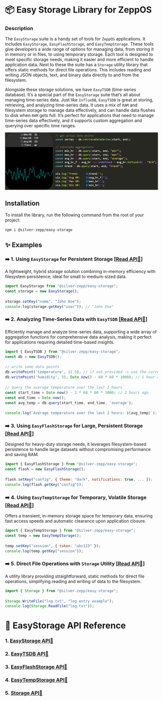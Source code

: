 # 📦 Easy Storage Library for ZeppOS

### Description
The `EasyStorage` suite is a handy set of tools for `ZeppOS` applications. It includes `EasyStorage`, `EasyFlashStorage`, and `EasyTempStorage`. These tools give developers a wide range of options for managing data, from storing it in memory or in files, to using temporary storage. Each tool is designed to meet specific storage needs, making it easier and more efficient to handle application data. Next to these the suite has a `Storage` utility library that offers static methods for direct file operations. This includes reading and writing JSON objects, text, and binary data directly to and from the filesystem.

Alongside these storage solutions, we have `EasyTSDB` (time-series database). It’s a special part of the `EasyStorage` suite that’s all about managing time-series data. Just like `InfluxDB`, `EasyTSDB` is great at storing, retrieving, and analyzing time-series data. It uses a mix of `RAM` and filesystem storage to manage data effectively, and can handle data flushes to disk when `RAM` gets full. It’s perfect for applications that need to manage time-series data effectively, and it supports custom aggregation and querying over specific time ranges.

<img src="./assets/easy-tsdb-hr-example.gif" width="600px">

## Installation
To install the library, run the following command from the root of your project:

`npm i @silver-zepp/easy-storage`

## ✨️ Examples

### ➡️ 1. Using `EasyStorage` for Persistent Storage [[Read API🔗]](./docs/easy-storage.md)
A lightweight, hybrid storage solution combining in-memory efficiency with filesystem persistence, ideal for small to medium-sized data.
```js
import EasyStorage from "@silver-zepp/easy-storage";
const storage = new EasyStorage();

storage.setKey("name", "John Doe");
console.log(storage.getKey("user")); // "John Doe"
```

### ➡️ 2. Analyzing Time-Series Data with `EasyTSDB` [[Read API🔗]](./docs/easy-tsdb.md)
Efficiently manage and analyze time-series data, supporting a wide array of aggregation functions for comprehensive data analysis, making it perfect for applications requiring detailed time-based insights.
```js
import { EasyTSDB } from "@silver-zepp/easy-storage";
const db = new EasyTSDB();

// write some data points
db.writePoint('temperature', 22.5); // if not provided -> use the current timestamp
db.writePoint('humidity', 55, Date.now() - 60 * 60 * 1000); // 1 hour ago

// query the average temperature over the last 2 hours
const start_time = Date.now() - 2 * 60 * 60 * 1000; // 2 hours ago
const end_time = Date.now();
const avg_temp = db.query(start_time, end_time, 'average');

console.log(`Average temperature over the last 2 hours: ${avg_temp}`);
```

### ➡️ 3. Using `EasyFlashStorage` for Large, Persistent Storage [[Read API🔗]](./docs/easy-flash-storage.md)
Designed for heavy-duty storage needs, it leverages filesystem-based persistence to handle large datasets without compromising performance and saving RAM.
```js
import { EasyFlashStorage } from "@silver-zepp/easy-storage";
const flash = new EasyFlashStorage();

flash.setKey("config", { theme: "dark", notifications: true, ... });
console.log(flash.getKey("config"));
```

### ➡️ 4. Using `EasyTempStorage` for Temporary, Volatile Storage [[Read API🔗]](./docs/easy-temp-storage.md)
Offers a transient, in-memory storage space for temporary data, ensuring fast access speeds and automatic clearance upon application closure.
```js
import { EasyTempStorage } from "@silver-zepp/easy-storage";
const temp = new EasyTempStorage();

temp.setKey("session", { token: "abc123" });
console.log(temp.getKey("session"));
```

### ➡️ 5. Direct File Operations with `Storage` Utility [[Read API🔗]](./docs/storage.md)
A utility library providing straightforward, static methods for direct file operations, simplifying reading and writing of data to the filesystem.
```js
import { Storage } from "@silver-zepp/easy-storage";

Storage.WriteFile("log.txt", "log entry example");
console.log(Storage.ReadFile("log.txt"));
```

# 📝 EasyStorage API Reference
### 1. [EasyStorage API🔗](./docs/easy-storage.md)
### 2. [EasyTSDB API🔗](./docs/easy-tsdb.md)
### 3. [EasyFlashStorage API🔗](./docs/easy-flash-storage.md)
### 4. [EasyTempStorage API🔗](./docs/easy-temp-storage.md)
### 5. [Storage API🔗](./docs/storage.md)